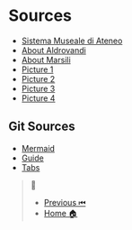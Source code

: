 # Sources

- [Sistema Museale di Ateneo](https://catalogo.sma.unibo.it/it/29/ricerca/iccd/?search=museo+di+palazzo+poggi&paginate_pageNum=1)
- [About Aldrovandi](https://www.museibologna.it/archeologico/schede/ulisse-aldrovandi-1522-1605-560/)
- [About Marsili](http://badigit.comune.bologna.it/mostre/archeologia/marsili.htm)
- [Picture 1](https://www.medconf2024.org/en/poggi-palace/)
- [Picture 2](https://www.flickr.com/photos/42807077@N07/7251395776/in/photostream/)
- [Picture 3](https://sma.unibo.it/it/il-sistema-museale/museo-di-palazzo-poggi/collezioni/gallery)
- [Picture 4](https://www.ilrestodelcarlino.it/bologna/cronaca/specola-bologna-lavori-restauro-mys3gi3m)

## Git Sources
- [Mermaid](https://github.blog/2022-02-14-include-diagrams-markdown-files-mermaid/)
- [Guide](https://www.markdownguide.org/basic-syntax/#lists-1)
- [Tabs](https://gist.github.com/pierrejoubert73/902cc94d79424356a8d20be2b382e1ab)



> 🧭
> - [Previous ⏮](Conclusion.md) 
> - [Home 🏠](index.md) 
